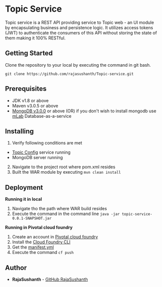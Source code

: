 # Topic Service

Topic service is a REST API providing service to Topic web - an UI module by encapsulating business and persistence logic. It utilizes access tokens (JWT) to authenticate the consumers of this API without storing the state of them making it 100% RESTful.

## Getting Started

Clone the repository to your local by executing the command in git bash.

```git clone https://github.com/rajasushanth/Topic-service.git```

## Prerequisites

* JDK v1.8 or above
* Maven v3.0.5 or above
* [MongoDB v3.0.0](https://www.mongodb.com/) or above (OR) if you don't wish to install mongodb use [mLab](https://mlab.com/) Database-as-a-service

## Installing

1. Verify following conditions are met
* [Topic Config](https://github.com/rajasushanth/Topic-config.git) service running
* MongoDB server running
2. Navigate to the project root where pom.xml resides
3. Built the WAR module by executing ```mvn clean install```

## Deployment 
**Running it in local**

1. Navigate tho the path where WAR build resides
2. Execute the command in the command line
```java -jar topic-service-0.0.1-SNAPSHOT.jar```

**Running in Pivotal cloud foundry**
1. Create an account in [Pivotal cloud foundry](https://login.run.pivotal.io/login)
2. Install the [Cloud Foundry CLI](https://docs.cloudfoundry.org/cf-cli/install-go-cli.html)
3. Get the [manifest.yml](https://github.com/rajasushanth/Topic-manifest/blob/master/topic-service/manifest.yml)
4. Execute the command ```cf push```

## Author

* **RajaSushanth** - [GitHub RajaSushanth](https://github.com/rajasushanth)
